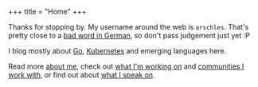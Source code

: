 +++
title = "Home"
+++

Thanks for stopping by. My username around the web is `arschles`. That's pretty close to a [bad word in German](https://www.wordhippo.com/what-is/the/german-word-for-ass.html), so don't pass judgement just yet :P

I blog mostly about [Go](https://golang.org), [Kubernetes](https://kubernetes.io) and emerging languages here.

Read more [about me](./about), check out [what I'm working on](./projects) and [communities I work with](./community), or find out about [what I speak on](./speaking).
